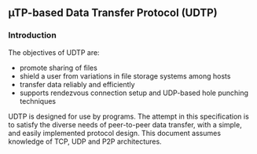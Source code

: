 ## µTP-based Data Transfer Protocol (UDTP)

### Introduction
The objectives of UDTP are:
- promote sharing of files
- shield a user from variations in file storage systems among hosts
- transfer data reliably and efficiently
- supports rendezvous connection setup and UDP-based hole punching techniques

UDTP is designed for use by programs. The attempt in this specification is to satisfy the diverse needs of peer-to-peer data transfer, with a simple, and easily implemented protocol design. This document assumes knowledge of TCP, UDP and P2P architectures.
